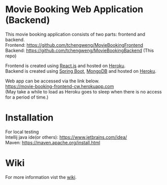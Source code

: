# Movie Booking Web Application (Backend)  
This movie booking application consists of two parts: frontend and backend.  
Frontend: https://github.com/tchengweng/MovieBookingFrontend  
Backend: https://github.com/tchengweng/MovieBookingBackend (This repo)  

Frontend is created using [React.js] and hosted on [Heroku].  
Backend is created using [Spring Boot], [MongoDB] and hosted on [Heroku].  

Web app can be accessed via the link below.  
https://movie-booking-frontend-cw.herokuapp.com  
(May take a while to load as Heroku goes to sleep when there is no access for a period of time.)  

# Installation
For local testing  
Intellij java ide(or others): https://www.jetbrains.com/idea/  
Maven: https://maven.apache.org/install.html  
  
# Wiki
For more information vist the [wiki].

[Heroku]: <https://heroku.com/>
[React.js]: <https://reactjs.org/>
[Spring Boot]: <https://spring.io/>
[MongoDB]: <https://www.mongodb.com/>
[IntelliJ IDEA]: <https://www.jetbrains.com/idea/>
[wiki]: <https://github.com/tchengweng/MovieBookingBackend/wiki>
